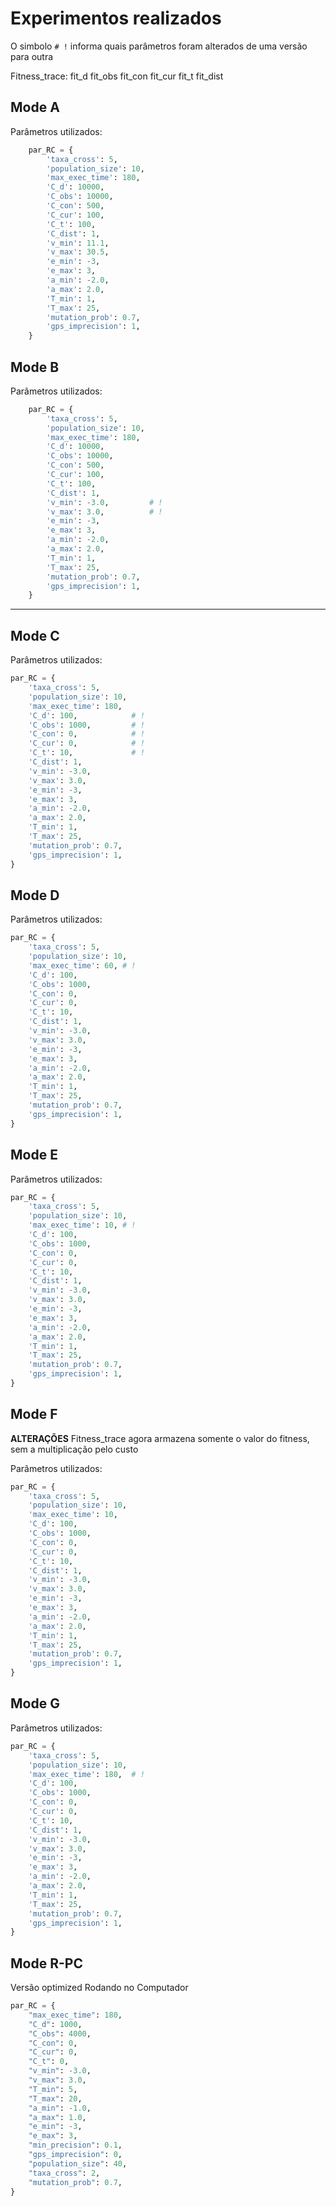 # Experimentos realizados

O simbolo `# !` informa quais parâmetros foram alterados de uma versão para outra

Fitness_trace:
fit_d fit_obs fit_con fit_cur fit_t fit_dist

## Mode A

Parâmetros utilizados:

```python
    par_RC = {
        'taxa_cross': 5,
        'population_size': 10,
        'max_exec_time': 180,
        'C_d': 10000,
        'C_obs': 10000,
        'C_con': 500,
        'C_cur': 100,
        'C_t': 100,
        'C_dist': 1,
        'v_min': 11.1,
        'v_max': 30.5,
        'e_min': -3,
        'e_max': 3,
        'a_min': -2.0,
        'a_max': 2.0,
        'T_min': 1,
        'T_max': 25,
        'mutation_prob': 0.7,
        'gps_imprecision': 1,
    }
```

## Mode B

Parâmetros utilizados:

```python
    par_RC = {
        'taxa_cross': 5,
        'population_size': 10,
        'max_exec_time': 180,
        'C_d': 10000,
        'C_obs': 10000,
        'C_con': 500,
        'C_cur': 100,
        'C_t': 100,
        'C_dist': 1,
        'v_min': -3.0,         # !
        'v_max': 3.0,          # !
        'e_min': -3,
        'e_max': 3,
        'a_min': -2.0,
        'a_max': 2.0,
        'T_min': 1,
        'T_max': 25,
        'mutation_prob': 0.7,
        'gps_imprecision': 1,
    }
```

------

## Mode C

Parâmetros utilizados:

```python
par_RC = {
    'taxa_cross': 5,
    'population_size': 10,
    'max_exec_time': 180,
    'C_d': 100,            # !
    'C_obs': 1000,         # !
    'C_con': 0,            # !
    'C_cur': 0,            # !
    'C_t': 10,             # !
    'C_dist': 1,
    'v_min': -3.0,
    'v_max': 3.0,
    'e_min': -3,
    'e_max': 3,
    'a_min': -2.0,
    'a_max': 2.0,
    'T_min': 1,
    'T_max': 25,
    'mutation_prob': 0.7,
    'gps_imprecision': 1,
}
```

## Mode D

Parâmetros utilizados:

```python
par_RC = {
    'taxa_cross': 5,
    'population_size': 10,
    'max_exec_time': 60, # !
    'C_d': 100,
    'C_obs': 1000,
    'C_con': 0,
    'C_cur': 0,
    'C_t': 10,
    'C_dist': 1,
    'v_min': -3.0,
    'v_max': 3.0,
    'e_min': -3,
    'e_max': 3,
    'a_min': -2.0,
    'a_max': 2.0,
    'T_min': 1,
    'T_max': 25,
    'mutation_prob': 0.7,
    'gps_imprecision': 1,
}
```

## Mode E

Parâmetros utilizados:

```python
par_RC = {
    'taxa_cross': 5,
    'population_size': 10,
    'max_exec_time': 10, # !
    'C_d': 100,
    'C_obs': 1000,
    'C_con': 0,
    'C_cur': 0,
    'C_t': 10,
    'C_dist': 1,
    'v_min': -3.0,
    'v_max': 3.0,
    'e_min': -3,
    'e_max': 3,
    'a_min': -2.0,
    'a_max': 2.0,
    'T_min': 1,
    'T_max': 25,
    'mutation_prob': 0.7,
    'gps_imprecision': 1,
}
```

## Mode F

**ALTERAÇÕES**
Fitness_trace agora armazena somente o valor do fitness, sem a multiplicação pelo custo

Parâmetros utilizados:

```python
par_RC = {
    'taxa_cross': 5,
    'population_size': 10,
    'max_exec_time': 10,
    'C_d': 100,
    'C_obs': 1000,
    'C_con': 0,
    'C_cur': 0,
    'C_t': 10,
    'C_dist': 1,
    'v_min': -3.0,
    'v_max': 3.0,
    'e_min': -3,
    'e_max': 3,
    'a_min': -2.0,
    'a_max': 2.0,
    'T_min': 1,
    'T_max': 25,
    'mutation_prob': 0.7,
    'gps_imprecision': 1,
}
```

## Mode G

Parâmetros utilizados:

```python
par_RC = {
    'taxa_cross': 5,
    'population_size': 10,
    'max_exec_time': 180,  # !
    'C_d': 100,
    'C_obs': 1000,
    'C_con': 0,
    'C_cur': 0,
    'C_t': 10,
    'C_dist': 1,
    'v_min': -3.0,
    'v_max': 3.0,
    'e_min': -3,
    'e_max': 3,
    'a_min': -2.0,
    'a_max': 2.0,
    'T_min': 1,
    'T_max': 25,
    'mutation_prob': 0.7,
    'gps_imprecision': 1,
}
```

## Mode R-PC

Versão optimized
Rodando no Computador

```python
par_RC = {
    "max_exec_time": 180,
    "C_d": 1000,
    "C_obs": 4000,
    "C_con": 0,
    "C_cur": 0,
    "C_t": 0,
    "v_min": -3.0,
    "v_max": 3.0,
    "T_min": 5,
    "T_max": 20,
    "a_min": -1.0,
    "a_max": 1.0,
    "e_min": -3,
    "e_max": 3,
    "min_precision": 0.1,
    "gps_imprecision": 0,
    "population_size": 40,
    "taxa_cross": 2,
    "mutation_prob": 0.7,
}
```

